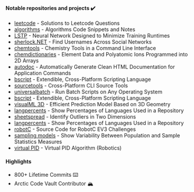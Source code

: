 <h4>Notable repositories and projects ✔️</h4>
<ul>
  <li><a href="https://github.com/hershyz/leetcode">leetcode</a> - Solutions to Leetcode Questions</li>
  <li><a href="https://github.com/hershyz/algorithms">algorithms</a> - Algorithms Code Snippets and Notes</li>
  <li><a href="https://github.com/hershyz/LSTP">LSTP</a> - Neural Network Designed to Minimize Training Runtimes</li>
  <li><a href="https://github.com/hershyz/sherlock.net">sherlock.NET</a> - Find Usernames Across Social Networks</li>
  <li><a href="https://github.com/hershyz/chemtools">chemtools</a> - Chemistry Tools in a Command Line Interface</li>
  <li><a href="https://github.com/hershyz/chemdictionaries">chemdictionaries</a> - Element Data and Polyatomic Ions Programmed into 2D Arrays</li>
  <li><a href="https://github.com/hershyz/autodoc">autodoc</a> - Automatically Generate Clean HTML Documentation for Application Commands</li>
  <li><a href="https://github.com/hershyz/bscript">bscript</a> - Extendible, Cross-Platform Scripting Language</li>
  <li><a href="https://github.com/hershyz/sourcetools">sourcetools</a> - Cross-Platform CLI Source Tools</li>
  <li><a href="https://github.com/hershyz/universalbatch">universalbatch</a> - Run Batch Scripts on Any Operating System</li>
  <li><a href="https://github.com/hershyz/bscript">bscript</a> - Extendible, Cross-Platform Scripting Language</li>
  <li><a href="https://github.com/hershyz/visualml-3d">visualML 3D</a> - Efficient Prediction Model Based on 3D Geometry</li>
  <li><a href="https://github.com/hershyz/langpercents">langpercents</a> - Show Percentages of Languages Used in a Repository</li>
  <li><a href="https://github.com/hershyz/sheetspread">sheetspread</a> - Identify Outliers in Two Dimensions</li>
  <li><a href="https://github.com/hershyz/langpercents">langpercents</a> - Show Percentages of Languages Used in a Repository</li>
  <li><a href="https://github.com/hershyz/robotc">robotC</a> - Source Code for RobotC EV3 Challenges</li>
  <li><a href="https://github.com/hershyz/sampling-models">sampling models</a> - Show Variability Between Population and Sample Statistics Measures</li>
  <li><a href="https://github.com/hershyz/virtual-pid">virtual PID</a> - Virtual PID Algorithm (Robotics)</li>
</ul>

<h4>Highlights</h4>
<ul>
  <li>800+ Lifetime Commits ⌨️</li>
  <li>Arctic Code Vault Contributor 🏔️</li>
</ul>
